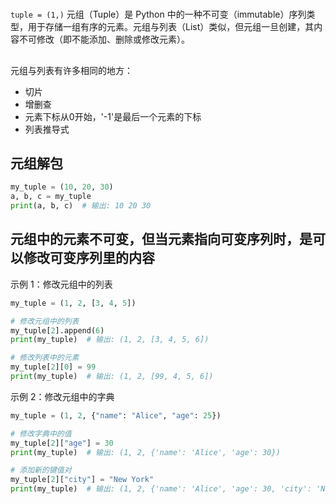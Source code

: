 # 
`tuple = (1,)`
元组​（Tuple）是 Python 中的一种不可变（immutable）序列类型，用于存储一组有序的元素。元组与列表（List）类似，但元组一旦创建，其内容不可修改（即不能添加、删除或修改元素）。

## 
元组与列表有许多相同的地方：
* 切片
* 增删查
* 元素下标从0开始，'-1'是最后一个元素的下标
* 列表推导式
## 元组解包
```py
my_tuple = (10, 20, 30)
a, b, c = my_tuple
print(a, b, c)  # 输出: 10 20 30
```

## 元组中的元素不可变，但当元素指向可变序列时，是可以修改可变序列里的内容

示例 1：修改元组中的列表
```py
my_tuple = (1, 2, [3, 4, 5])

# 修改元组中的列表
my_tuple[2].append(6)
print(my_tuple)  # 输出: (1, 2, [3, 4, 5, 6])

# 修改列表中的元素
my_tuple[2][0] = 99
print(my_tuple)  # 输出: (1, 2, [99, 4, 5, 6])
```

示例 2：修改元组中的字典
```py
my_tuple = (1, 2, {"name": "Alice", "age": 25})

# 修改字典中的值
my_tuple[2]["age"] = 30
print(my_tuple)  # 输出: (1, 2, {'name': 'Alice', 'age': 30})

# 添加新的键值对
my_tuple[2]["city"] = "New York"
print(my_tuple)  # 输出: (1, 2, {'name': 'Alice', 'age': 30, 'city': 'New York'})
```

